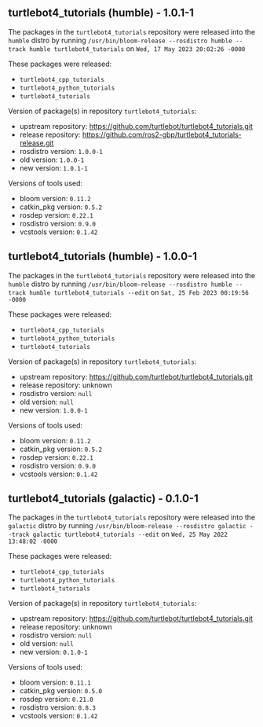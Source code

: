 ## turtlebot4_tutorials (humble) - 1.0.1-1

The packages in the `turtlebot4_tutorials` repository were released into the `humble` distro by running `/usr/bin/bloom-release --rosdistro humble --track humble turtlebot4_tutorials` on `Wed, 17 May 2023 20:02:26 -0000`

These packages were released:
- `turtlebot4_cpp_tutorials`
- `turtlebot4_python_tutorials`
- `turtlebot4_tutorials`

Version of package(s) in repository `turtlebot4_tutorials`:

- upstream repository: https://github.com/turtlebot/turtlebot4_tutorials.git
- release repository: https://github.com/ros2-gbp/turtlebot4_tutorials-release.git
- rosdistro version: `1.0.0-1`
- old version: `1.0.0-1`
- new version: `1.0.1-1`

Versions of tools used:

- bloom version: `0.11.2`
- catkin_pkg version: `0.5.2`
- rosdep version: `0.22.1`
- rosdistro version: `0.9.0`
- vcstools version: `0.1.42`


## turtlebot4_tutorials (humble) - 1.0.0-1

The packages in the `turtlebot4_tutorials` repository were released into the `humble` distro by running `/usr/bin/bloom-release --rosdistro humble --track humble turtlebot4_tutorials --edit` on `Sat, 25 Feb 2023 00:19:56 -0000`

These packages were released:
- `turtlebot4_cpp_tutorials`
- `turtlebot4_python_tutorials`
- `turtlebot4_tutorials`

Version of package(s) in repository `turtlebot4_tutorials`:

- upstream repository: https://github.com/turtlebot/turtlebot4_tutorials.git
- release repository: unknown
- rosdistro version: `null`
- old version: `null`
- new version: `1.0.0-1`

Versions of tools used:

- bloom version: `0.11.2`
- catkin_pkg version: `0.5.2`
- rosdep version: `0.22.1`
- rosdistro version: `0.9.0`
- vcstools version: `0.1.42`


## turtlebot4_tutorials (galactic) - 0.1.0-1

The packages in the `turtlebot4_tutorials` repository were released into the `galactic` distro by running `/usr/bin/bloom-release --rosdistro galactic --track galactic turtlebot4_tutorials --edit` on `Wed, 25 May 2022 13:48:02 -0000`

These packages were released:
- `turtlebot4_cpp_tutorials`
- `turtlebot4_python_tutorials`
- `turtlebot4_tutorials`

Version of package(s) in repository `turtlebot4_tutorials`:

- upstream repository: https://github.com/turtlebot/turtlebot4_tutorials.git
- release repository: unknown
- rosdistro version: `null`
- old version: `null`
- new version: `0.1.0-1`

Versions of tools used:

- bloom version: `0.11.1`
- catkin_pkg version: `0.5.0`
- rosdep version: `0.21.0`
- rosdistro version: `0.8.3`
- vcstools version: `0.1.42`


